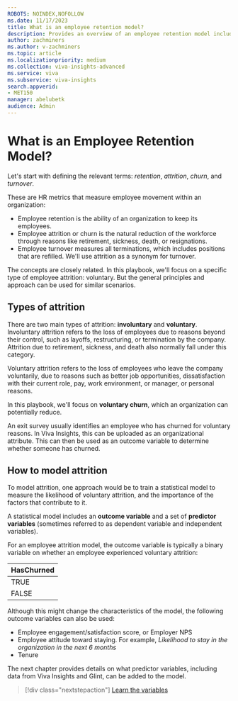 ```yaml
---
ROBOTS: NOINDEX,NOFOLLOW
ms.date: 11/17/2023
title: What is an employee retention model?
description: Provides an overview of an employee retention model including terminology like attrition and turnover model.
author: zachminers
ms.author: v-zachminers
ms.topic: article
ms.localizationpriority: medium 
ms.collection: viva-insights-advanced 
ms.service: viva 
ms.subservice: viva-insights 
search.appverid: 
- MET150 
manager: abelubetk
audience: Admin
---
```


# What is an Employee Retention Model?

Let's start with defining the relevant terms: *retention*, *attrition*, *churn*, and *turnover*.

These are HR metrics that measure employee movement within an organization:

- Employee retention is the ability of an organization to keep its employees.
- Employee attrition or churn is the natural reduction of the workforce through reasons like retirement, sickness, death, or resignations.
- Employee turnover measures all terminations, which includes positions that are refilled. We'll use attrition as a synonym for turnover.

The concepts are closely related. In this playbook, we'll focus on a specific type of employee attrition: voluntary. But the general principles and approach can be used for similar scenarios.

## Types of attrition

There are two main types of attrition: **involuntary** and **voluntary**. Involuntary attrition refers to the loss of employees due to reasons beyond their control, such as layoffs, restructuring, or termination by the company. Attrition due to retirement, sickness, and death also normally fall under this category.

Voluntary attrition refers to the loss of employees who leave the company voluntarily, due to reasons such as better job opportunities, dissatisfaction with their current role, pay, work environment, or manager, or personal reasons.

In this playbook, we'll focus on **voluntary churn**, which an organization can potentially reduce.

An exit survey usually identifies an employee who has churned for voluntary reasons. In Viva Insights, this can be uploaded as an organizational attribute. This can then be used as an outcome variable to determine whether someone has churned.

## How to model attrition

To model attrition, one approach would be to train a statistical model to measure the likelihood of voluntary attrition, and the importance of the factors that contribute to it.

A statistical model includes an **outcome variable** and a set of **predictor variables** (sometimes referred to as dependent variable and independent variables).

For an employee attrition model, the outcome variable is typically a binary variable on whether an employee experienced voluntary attrition:

| HasChurned |
| ---------- |
| TRUE |
| FALSE |

Although this might change the characteristics of the model, the following outcome variables can also be used:

- Employee engagement/satisfaction score, or Employer NPS
- Employee attitude toward staying. For example, *Likelihood to stay in the organization in the next 6 months*
- Tenure

The next chapter provides details on what predictor variables, including data from Viva Insights and Glint, can be added to the model.

> [!div class="nextstepaction"]
> [Learn the variables](employee-retention-metrics-queries.md)

